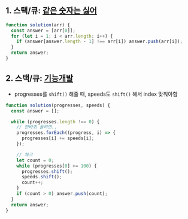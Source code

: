 ## 1. 스택/큐: [같은 숫자는 싫어](https://school.programmers.co.kr/learn/courses/30/lessons/12906)

```javascript
function solution(arr) {
  const answer = [arr[0]];
  for (let i = 1; i < arr.length; i++) {
    if (answer[answer.length - 1] !== arr[i]) answer.push(arr[i]);
  }
  return answer;
}
```

## 2. 스택/큐: [기능개발](https://school.programmers.co.kr/learn/courses/30/lessons/42586)

- progresses를 `shift()` 해줄 때, speeds도 `shift()` 해서 index 맞춰야함

```javascript
function solution(progresses, speeds) {
  const answer = [];

  while (progresses.length !== 0) {
    // 한바퀴 돌리면..
    progresses.forEach((progress, i) => {
      progresses[i] += speeds[i];
    });

    // 체크
    let count = 0;
    while (progresses[0] >= 100) {
      progresses.shift();
      speeds.shift();
      count++;
    }
    if (count > 0) answer.push(count);
  }
  return answer;
}
```
